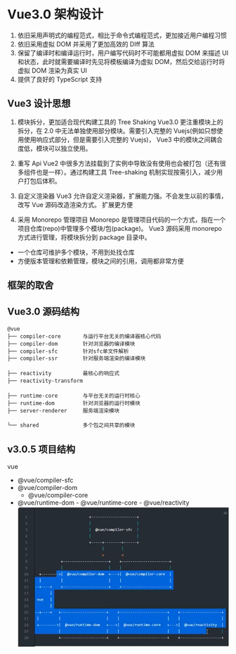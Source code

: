 # Vue3.0 架构设计

1. 依旧采用声明式的编程范式，相比于命令式编程范式，更加接近用户编程习惯
2. 依旧采用虚拟 DOM 并采用了更加高效的 DIff 算法
3. 保留了编译时和编译运行时，用户编写代码时不可能都用虚拟 DOM 来描述 UI 和状态，此时就需要编译时先见将模板编译为虚拟 DOM，然后交给运行时将虚拟 DOM 渲染为真实 UI
4. 提供了良好的 TypeScript 支持

## Vue3 设计思想

1. 模块拆分，更加适合现代构建工具的 Tree Shaking
   Vue3.0 更注重模块上的拆分，在 2.0 中无法单独使用部分模块。需要引入完整的 Vuejs(例如只想使用使用响应式部分，但是需要引入完整的 Vuejs)， Vue3 中的模块之间耦合度低，模块可以独立使用。

2. 重写 Api
   Vue2 中很多方法挂载到了实例中导致没有使用也会被打包（还有很多组件也是一样）。通过构建工具 Tree-shaking 机制实现按需引入，减少用户打包后体积。

3. 自定义渲染器
   Vue3 允许自定义渲染器，扩展能力强。不会发生以前的事情，改写 Vue 源码改造渲染方式。 扩展更方便

4. 采用 Monorepo 管理项目
   Monorepo 是管理项目代码的一个方式，指在一个项目仓库(repo)中管理多个模块/包(package)。 Vue3 源码采用 monorepo 方式进行管理，将模块拆分到 package 目录中。

- 一个仓库可维护多个模块，不用到处找仓库
- 方便版本管理和依赖管理，模块之间的引用，调用都非常方便

## 框架的取舍

## Vue3.0 源码结构

```bash
@vue
├── compiler-core       与运行平台无关的编译器核心代码
├── compiler-dom        针对浏览器的编译模块
├── compiler-sfc        针对sfc单文件解析
├── compiler-ssr        针对服务端渲染的编译模块

├── reactivity          最核心的响应式
├── reactivity-transform

├── runtime-core        与平台无关的运行时核心
├── runtime-dom         针对浏览器的运行时模块
├── server-renderer     服务端渲染模块

└── shared              多个包之间共享的模块

```

## v3.0.5 项目结构

vue

- @vue/compiler-sfc
- @vue/compiler-dom
  - @vue/compiler-core
- @vue/runtime-dom - @vue/runtime-core - @vue/reactivity
  ![v3.0.5 项目结构](image.png)
